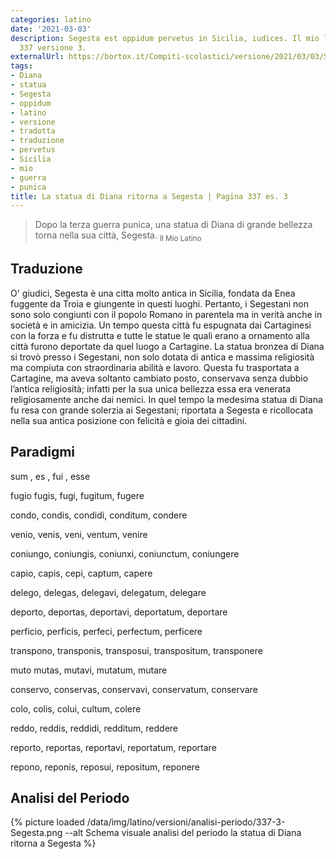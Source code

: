 ```yaml
---
categories: latino
date: '2021-03-03'
description: Segesta est oppidum pervetus in Sicilia, iudices. Il mio latino pagina
  337 versione 3.
externalUrl: https://bortox.it/Compiti-scolastici/versione/2021/03/03/Segesta-statua-Diana-3-337.html
tags:
- Diana
- statua
- Segesta
- oppidum
- latino
- versione
- tradotta
- traduzione
- pervetus
- Sicilia
- mio
- guerra
- punica
title: La statua di Diana ritorna a Segesta | Pagina 337 es. 3
---
```


> Dopo la terza guerra punica, una statua di Diana di grande bellezza torna nella sua città, Segesta.
<sub> Il Mio Latino </sub>

## Traduzione

O' giudici, Segesta è una citta molto antica in Sicilia, fondata da Enea fuggente da Troia e giungente in questi luoghi. Pertanto, i Segestani non sono solo congiunti  con il popolo Romano in parentela ma in verità anche in società e in amicizia. Un tempo questa città fu espugnata dai Cartaginesi con la forza e fu distrutta e tutte le statue le quali erano a ornamento alla città furono deportate da quel luogo a Cartagine. La statua bronzea di Diana si trovò presso i Segestani, non solo dotata di antica e massima religiosità ma compiuta con straordinaria abilità e lavoro. Questa fu trasportata a Cartagine, ma aveva soltanto cambiato posto, conservava senza dubbio l’antica religiosità; infatti per la sua unica bellezza essa era venerata religiosamente anche dai nemici. In quel tempo la medesima statua di Diana fu resa con grande solerzia ai Segestani; riportata a Segesta e ricollocata nella sua antica posizione con felicità e gioia dei cittadini.

## Paradigmi

sum , es , fui , esse

fugio fugis, fugi, fugitum, fugere

condo, condis, condidi, conditum, condere

venio, venis, veni, ventum, venire

coniungo, coniungis, coniunxi, coniunctum, coniungere

capio, capis, cepi, captum, capere

delego, delegas, delegavi, delegatum, delegare

deporto, deportas, deportavi, deportatum, deportare

perficio, perficis, perfeci, perfectum, perficere

transpono, transponis, transposui, transpositum, transponere

muto mutas, mutavi, mutatum, mutare

conservo, conservas, conservavi, conservatum, conservare

colo, colis, colui, cultum, colere

reddo, reddis, reddidi, redditum, reddere

reporto, reportas, reportavi, reportatum, reportare

repono, reponis, reposui, repositum, reponere

## Analisi del Periodo

{% picture loaded /data/img/latino/versioni/analisi-periodo/337-3-Segesta.png --alt Schema visuale analisi del periodo la statua di Diana ritorna a Segesta %}